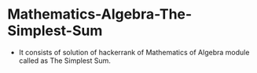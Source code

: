 # Mathematics-Algebra-The-Simplest-Sum
- It consists of solution of hackerrank of Mathematics of Algebra module called as The Simplest Sum.

